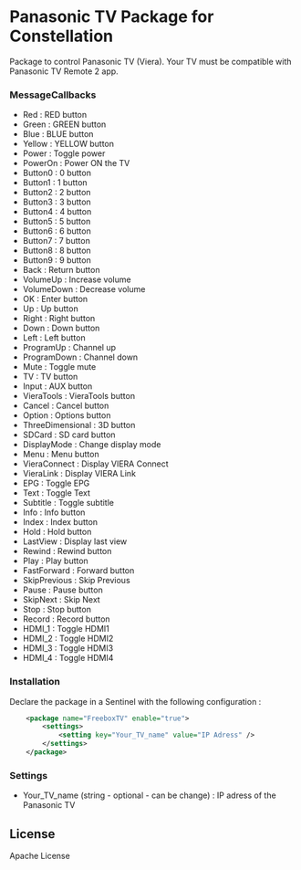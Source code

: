 # Panasonic TV Package for Constellation

Package to control Panasonic TV (Viera). Your TV must be compatible with Panasonic TV Remote 2 app.

### MessageCallbacks
 - Red : RED button
 - Green : GREEN button
 - Blue : BLUE button
 - Yellow : YELLOW button
 - Power : Toggle power
 - PowerOn : Power ON the TV
 - Button0 : 0 button
 - Button1 : 1 button
 - Button2 : 2 button
 - Button3 : 3 button
 - Button4 : 4 button
 - Button5 : 5 button
 - Button6 : 6 button
 - Button7 : 7 button
 - Button8 : 8 button
 - Button9 : 9 button
 - Back : Return button
 - VolumeUp : Increase volume
 - VolumeDown : Decrease volume
 - OK : Enter button
 - Up : Up button
 - Right : Right button
 - Down : Down button
 - Left : Left button
 - ProgramUp : Channel up
 - ProgramDown : Channel down
 - Mute : Toggle mute
 - TV : TV button
 - Input : AUX button
 - VieraTools : VieraTools button
 - Cancel : Cancel button
 - Option : Options button
 - ThreeDimensional : 3D button
 - SDCard : SD card button
 - DisplayMode : Change display mode
 - Menu : Menu button
 - VieraConnect : Display VIERA Connect
 - VieraLink : Display VIERA Link
 - EPG : Toggle EPG
 - Text : Toggle Text
 - Subtitle : Toggle subtitle
 - Info : Info button
 - Index : Index button
 - Hold : Hold button
 - LastView : Display last view
 - Rewind : Rewind button
 - Play : Play button
 - FastForward : Forward button
 - SkipPrevious : Skip Previous
 - Pause : Pause button
 - SkipNext : Skip Next
 - Stop : Stop button
 - Record : Record button
 - HDMI_1 : Toggle HDMI1
 - HDMI_2 : Toggle HDMI2
 - HDMI_3 : Toggle HDMI3
 - HDMI_4 : Toggle HDMI4

### Installation

Declare the package in a Sentinel with the following configuration :
```xml
	<package name="FreeboxTV" enable="true">
		<settings>
			<setting key="Your_TV_name" value="IP Adress" />
		</settings>
	</package>
```

### Settings
 - Your_TV_name (string - optional - can be change) : IP adress of the Panasonic TV

License
----

Apache License